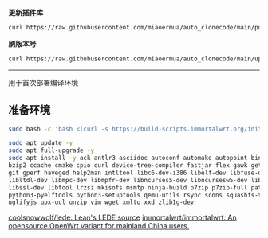 
**更新插件库**
```bash
curl https://raw.githubusercontent.com/miaoermua/auto_clonecode/main/pull.sh | bash
```

**刷版本号**
```bash
curl https://raw.githubusercontent.com/miaoermua/auto_clonecode/main/update_catwrtver.sh | bash
```

---

用于首次部署编译环境

## 准备环境

```bash
sudo bash -c 'bash <(curl -s https://build-scripts.immortalwrt.org/init_build_environment.sh)'
```

```bash
sudo apt update -y
sudo apt full-upgrade -y
sudo apt install -y ack antlr3 asciidoc autoconf automake autopoint binutils bison build-essential \
bzip2 ccache cmake cpio curl device-tree-compiler fastjar flex gawk gettext gcc-multilib g++-multilib \
git gperf haveged help2man intltool libc6-dev-i386 libelf-dev libfuse-dev libglib2.0-dev libgmp3-dev \
libltdl-dev libmpc-dev libmpfr-dev libncurses5-dev libncursesw5-dev libpython3-dev libreadline-dev \
libssl-dev libtool lrzsz mkisofs msmtp ninja-build p7zip p7zip-full patch pkgconf python2.7 python3 \
python3-pyelftools python3-setuptools qemu-utils rsync scons squashfs-tools subversion swig texinfo \
uglifyjs upx-ucl unzip vim wget xmlto xxd zlib1g-dev
```

[coolsnowwolf/lede: Lean's LEDE source](https://github.com/coolsnowwolf/lede)
[immortalwrt/immortalwrt: An opensource OpenWrt variant for mainland China users.](https://github.com/immortalwrt/immortalwrt)
